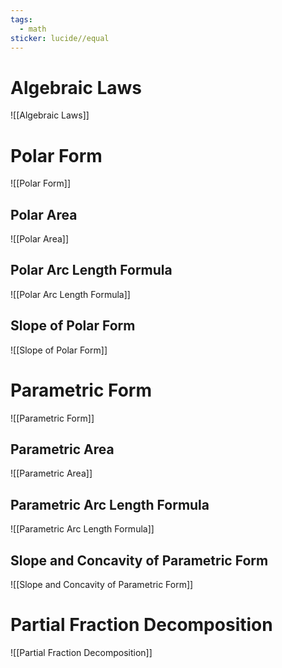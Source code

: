 ```yaml
---
tags:
  - math
sticker: lucide//equal
---
```

# Algebraic Laws
![[Algebraic Laws]]
	
# Polar Form
![[Polar Form]]
## Polar Area
![[Polar Area]]
## Polar Arc Length Formula
![[Polar Arc Length Formula]]
## Slope of Polar Form
![[Slope of Polar Form]]
# Parametric Form
![[Parametric Form]]
## Parametric Area
![[Parametric Area]]
## Parametric Arc Length Formula
![[Parametric Arc Length Formula]]
## Slope and Concavity of Parametric Form
![[Slope and Concavity of Parametric Form]]
# Partial Fraction Decomposition
![[Partial Fraction Decomposition]]